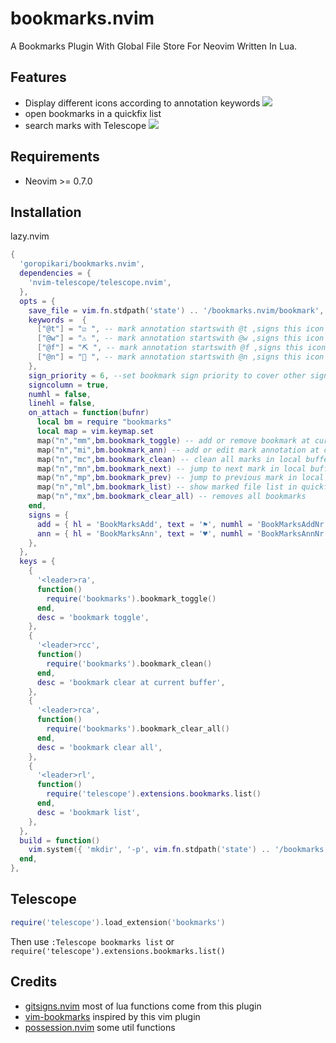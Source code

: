 # bookmarks.nvim

A Bookmarks Plugin With Global File Store For Neovim Written In Lua.

## Features

- Display different icons according to annotation keywords
  ![](http://raw.github.com/tomasky/tomasky/main/bookmarksfeatures2.png)
- open bookmarks in a quickfix list
- search marks with Telescope
  ![](http://raw.github.com/tomasky/tomasky/main/bookmarksfeatures1.png)

## Requirements

- Neovim >= 0.7.0

## Installation

lazy.nvim

```lua
{
  'goropikari/bookmarks.nvim',
  dependencies = {
    'nvim-telescope/telescope.nvim',
  },
  opts = {
    save_file = vim.fn.stdpath('state') .. '/bookmarks.nvim/bookmark', -- bookmarks save file path
    keywords =  {
      ["@t"] = "☑️ ", -- mark annotation startswith @t ,signs this icon as `Todo`
      ["@w"] = "⚠️ ", -- mark annotation startswith @w ,signs this icon as `Warn`
      ["@f"] = "⛏ ", -- mark annotation startswith @f ,signs this icon as `Fix`
      ["@n"] = " ", -- mark annotation startswith @n ,signs this icon as `Note`
    },
    sign_priority = 6, --set bookmark sign priority to cover other sign
    signcolumn = true,
    numhl = false,
    linehl = false,
    on_attach = function(bufnr)
      local bm = require "bookmarks"
      local map = vim.keymap.set
      map("n","mm",bm.bookmark_toggle) -- add or remove bookmark at current line
      map("n","mi",bm.bookmark_ann) -- add or edit mark annotation at current line
      map("n","mc",bm.bookmark_clean) -- clean all marks in local buffer
      map("n","mn",bm.bookmark_next) -- jump to next mark in local buffer
      map("n","mp",bm.bookmark_prev) -- jump to previous mark in local buffer
      map("n","ml",bm.bookmark_list) -- show marked file list in quickfix window
      map("n","mx",bm.bookmark_clear_all) -- removes all bookmarks
    end,
    signs = {
      add = { hl = 'BookMarksAdd', text = '⚑', numhl = 'BookMarksAddNr', linehl = 'BookMarksAddLn' },
      ann = { hl = 'BookMarksAnn', text = '♥', numhl = 'BookMarksAnnNr', linehl = 'BookMarksAnnLn' },
    },
  },
  keys = {
    {
      '<leader>ra',
      function()
        require('bookmarks').bookmark_toggle()
      end,
      desc = 'bookmark toggle',
    },
    {
      '<leader>rcc',
      function()
        require('bookmarks').bookmark_clean()
      end,
      desc = 'bookmark clear at current buffer',
    },
    {
      '<leader>rca',
      function()
        require('bookmarks').bookmark_clear_all()
      end,
      desc = 'bookmark clear all',
    },
    {
      '<leader>rl',
      function()
        require('telescope').extensions.bookmarks.list()
      end,
      desc = 'bookmark list',
    },
  },
  build = function()
    vim.system({ 'mkdir', '-p', vim.fn.stdpath('state') .. '/bookmarks.nvim' })
  end,
},
```

## Telescope

```lua
require('telescope').load_extension('bookmarks')
```

Then use `:Telescope bookmarks list` or `require('telescope').extensions.bookmarks.list()`

## Credits

- [gitsigns.nvim] most of lua functions come from this plugin
- [vim-bookmarks](https://github.com/MattesGroeger/vim-bookmarks) inspired by this vim plugin
- [possession.nvim](https://github.com/jedrzejboczar/possession.nvim) some util functions

[gitsigns.nvim]: https://github.com/lewis6991/gitsigns.nvim
[packer.nvim]: https://github.com/wbthomason/packer.nvim
